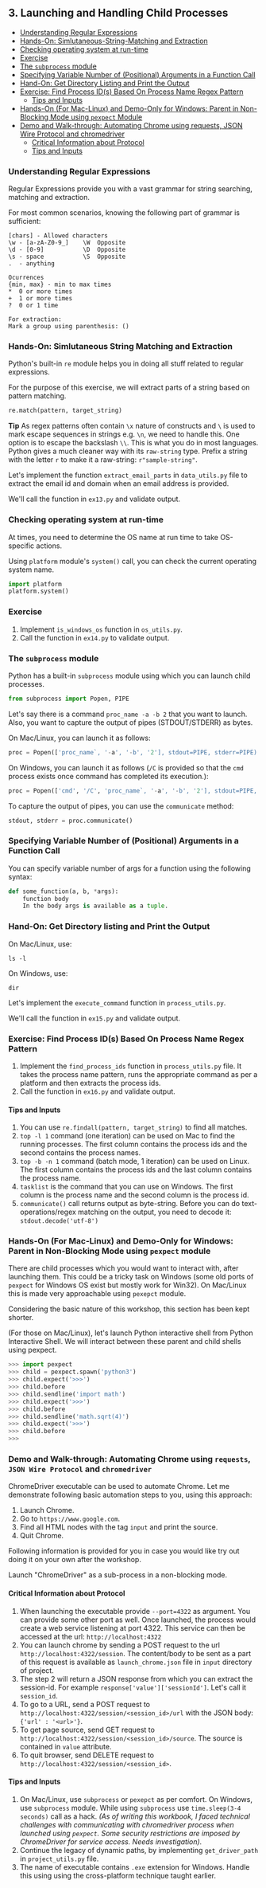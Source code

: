 
## 3. Launching and Handling Child Processes

- [Understanding Regular Expressions](#understanding-regular-expressions)
- [Hands-On: Simlutaneous-String-Matching and Extraction](#hands-on-simlutaneous-string-matching-and-extraction)
- [Checking operating system at run-time](#checking-operating-system-at-run-time)
- [Exercise](#exercise)
- [The `subprocess` module](#the-subprocess-module)
- [Specifying Variable Number of (Positional) Arguments in a Function Call](#specifying-variable-number-of-positional-arguments-in-a-function-call)
- [Hand-On: Get Directory Listing and Print the Output](#hand-on-get-directory-listing-and-print-the-output)
- [Exercise: Find Process ID(s) Based On Process Name Regex Pattern](#exercise-find-process-ids-based-on-process-name-regex-pattern)
  * [Tips and Inputs](#tips-and-inputs)
- [Hands-On (For Mac-Linux) and Demo-Only for Windows: Parent in Non-Blocking Mode using `pexpect` Module](#hands-on-for-mac-linux-and-demo-only-for-windows-parent-in-non-blocking-mode-using-pexpect-module)
- [Demo and Walk-through: Automating Chrome using requests, JSON Wire Protocol and chromedriver](#demo-and-walk-through-automating-chrome-using-requests-json-wire-protocol-and-chromedriver)
  * [Critical Information about Protocol](#critical-information-about-protocol)
  * [Tips and Inputs](#tips-and-inputs-1)

### Understanding Regular Expressions

Regular Expressions provide you with a vast grammar for string searching, matching and extraction.

For most common scenarios, knowing the following part of grammar is sufficient:

```
[chars] - Allowed characters
\w - [a-zA-Z0-9_]    \W  Opposite
\d - [0-9]           \D  Opposite
\s - space           \S  Opposite
.  - anything

Ocurrences
{min, max} - min to max times
*  0 or more times
+  1 or more times
?  0 or 1 time

For extraction:
Mark a group using parenthesis: ()
```

### Hands-On: Simlutaneous String Matching and Extraction

Python's built-in `re` module helps you in doing all stuff related to regular expressions.

For the purpose of this exercise, we will extract parts of a string based on pattern matching.

```python
re.match(pattern, target_string)
```

**Tip** As regex patterns often contain `\x` nature of constructs and `\` is used to mark escape sequences in strings e.g. `\n`, we need to handle this. One option is to escape the backslash `\\`. This is what you do in most languages. Python gives a much cleaner way with its `raw-string` type. Prefix a string with the letter `r` to make it a raw-string: `r"sample-string"`.

Let's implement the function `extract_email_parts` in `data_utils.py` file to extract the email id and domain when an email address is provided.

We'll call the function in `ex13.py` and validate output.

### Checking operating system at run-time

At times, you need to determine the OS name at run time to take OS-specific actions.

Using `platform` module's `system()` call, you can check the current operating system name.

```python
import platform
platform.system()
```

### Exercise

1. Implement `is_windows_os` function in `os_utils.py`.
2. Call the function in `ex14.py` to validate output.

### The `subprocess` module

Python has a built-in `subprocess` module using which you can launch child processes.

```python
from subprocess import Popen, PIPE
```

Let's say there is a command `proc_name -a -b 2` that you want to launch. Also, you want to capture the output of pipes (STDOUT/STDERR) as bytes.

On Mac/Linux, you can launch it as follows:
```python
proc = Popen(['proc_name`, '-a', '-b', '2'], stdout=PIPE, stderr=PIPE)
```

On Windows, you can launch it as follows (`/C` is provided so that the `cmd` process exists once command has completed its execution.):
```python
proc = Popen(['cmd', '/C', 'proc_name`, '-a', '-b', '2'], stdout=PIPE, stderr=PIPE)
```

To capture the output of pipes, you can use the `communicate` method:

```python
stdout, stderr = proc.communicate()
```

### Specifying Variable Number of (Positional) Arguments in a Function Call

You can specify variable number of args for a function using the following syntax:

```python
def some_function(a, b, *args):
    function body
    In the body args is available as a tuple.
```

### Hand-On: Get Directory listing and Print the Output

On Mac/Linux, use:
```
ls -l
```

On Windows, use:
```
dir
```

Let's implement the `execute_command` function in `process_utils.py`.

We'll call the function in `ex15.py` and validate output.

### Exercise: Find Process ID(s) Based On Process Name Regex Pattern

1. Implement the `find_process_ids` function in `process_utils.py` file. It takes the process name pattern, runs the appropriate command as per a platform and then extracts the process ids.
2. Call the function in `ex16.py` and validate output.

#### Tips and Inputs
1. You can use `re.findall(pattern, target_string)` to find all matches.
2. `top -l 1` command (one iteration) can be used on Mac to find the running processes. The first column contains the process ids and the second contains the process names.
3. `top -b -n 1` command (batch mode, 1 iteration) can be used on Linux. The first column contains the process ids and the last column contains the process name.
4. `tasklist` is the command that you can use on Windows. The first column is the process name and the second column is the process id.
5. `communicate()` call returns output as byte-string. Before you can do text-operations/regex matching on the output, you need to decode it: `stdout.decode('utf-8')`

### Hands-On (For Mac-Linux) and Demo-Only for Windows: Parent in Non-Blocking Mode using `pexpect` module

There are child processes which you would want to interact with, after launching them. This could be a tricky task on Windows (some old ports of `pexpect` for Windows OS exist but mostly work for Win32). On Mac/Linux this is made very approachable using `pexepct` module.

Considering the basic nature of this workshop, this section has been kept shorter.

(For those on Mac/Linux), let's launch Python interactive shell from Python Interactive Shell. We will interact between these parent and child shells using pexpect.

```python
>>> import pexpect
>>> child = pexpect.spawn('python3')
>>> child.expect('>>>')
>>> child.before
>>> child.sendline('import math')
>>> child.expect('>>>')
>>> child.before
>>> child.sendline('math.sqrt(4)')
>>> child.expect('>>>')
>>> child.before
>>> 
```

### Demo and Walk-through: Automating Chrome using `requests`, `JSON Wire Protocol` and `chromedriver`

ChromeDriver executable can be used to automate Chrome. Let me demonstrate following basic automation steps to you, using this approach:

1. Launch Chrome.
2. Go to `https://www.google.com`.
3. Find all HTML nodes with the tag `input` and print the source.
4. Quit Chrome.

Following information is provided for you in case you would like try out doing it on your own after the workshop.

Launch "ChromeDriver" as a sub-process in a non-blocking mode.

#### Critical Information about Protocol

1. When launching the executable provide `--port=4322` as argument. You can provide some other port as well. Once launched, the process would create a web service listening at port 4322. This service can then be accessed at the url: `http://localhost:4322`
2. You can launch chrome by sending a POST request to the url `http://localhost:4322/session`. The content/body to be sent as a part of this request is available as `launch_chrome.json` file in `input` directory of project.
3. The step 2 will return a JSON response from which you can extract the session-id. For example `response['value']['sessionId']`. Let's call it `session_id`.
4. To go to a URL, send a POST request to `http://localhost:4322/session/<session_id>/url` with the JSON body: `{'url' : '<url>'}`.
5. To get page source, send GET request to `http://localhost:4322/session/<session_id>/source`. The source is contained in `value` attribute.
6. To quit browser, send DELETE request to `http://localhost:4322/session/<session_id>`. 

#### Tips and Inputs
1. On Mac/Linux, use `subprocess` or `pexepct` as per comfort. On Windows, use `subprocess` module. While using `subprocess` use `time.sleep(3-4 seconds)` call as a hack. *(As of writing this workbook, I faced technical challenges with communicating with chromedriver process when launched using `pexpect`. Some security restrictions are imposed by ChromeDriver for service access. Needs investigation).*
2. Continue the legacy of dynamic paths, by implementing `get_driver_path` in `project_utils.py` file.
3. The name of executable contains `.exe` extension for Windows. Handle this using using the cross-platform technique taught earlier.
